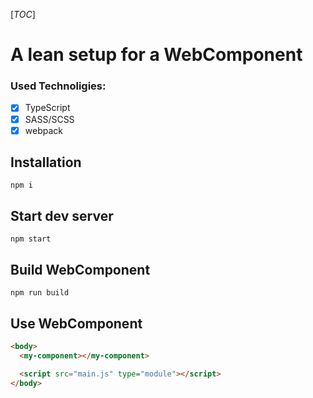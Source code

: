 [_TOC_]

# A lean setup for a WebComponent

### Used Technoligies:

- [x] TypeScript
- [x] SASS/SCSS
- [x] webpack

## Installation

```shell
npm i
```

## Start dev server

```shell
npm start
```

## Build WebComponent

```shell
npm run build
```

## Use WebComponent

```html
<body>
  <my-component></my-component>

  <script src="main.js" type="module"></script>
</body>
```
